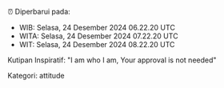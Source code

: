⏰ Diperbarui pada:
- WIB: Selasa, 24 Desember 2024 06.22.20 UTC
- WITA: Selasa, 24 Desember 2024 07.22.20 UTC
- WIT: Selasa, 24 Desember 2024 08.22.20 UTC

Kutipan Inspiratif:
"I am who I am, Your approval is not needed"


Kategori: attitude

